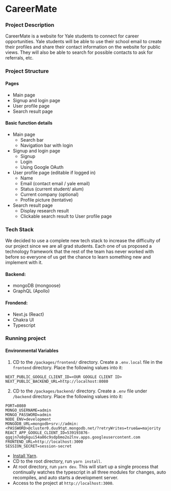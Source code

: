 # CareerMate

### Project Description
CareerMate is a website for Yale students to connect for career opportunities. Yale students will be able to use their school email to create their profiles and share their contact information on the website for public views. They will also be able to search for possible contacts to ask for referrals, etc. 

### Project Structure
#### Pages
- Main page
- Signup and login page
- User profile page
- Search result page

#### Basic function details
- Main page
  - Search bar
  - Navigation bar with login
- Signup and login page
  - Signup 
  - Login 
  - Using Google OAuth
- User profile page (editable if logged in)
  - Name
  - Email (contact email / yale email)
  - Status (current student/ alum)
  - Current company (optional)
  - Profile picture (tentative)
- Search result page
  - Display research result
  - Clickable search result to User profile page

### Tech Stack
We decided to use a complete new tech stack to increase the difficulty of our project since we are all grad students. Each one of us proposed a technology framework that the rest of the team has never worked with before so everyone of us get the chance to learn something new and implement with it. 
#### Backend:
- mongoDB (mongoose)
- GraphQL (Apollo)

#### Frondend:
- Next.js (React)
- Chakra UI
- Typescript

### Running project

#### Environmental Variables
1. CD to the `/packages/frontend/` directory.
Create a `.env.local` file in the `frontend` directory. Place the following values into it:
```
NEXT_PUBLIC_GOOGLE_CLIENT_ID=<OUR GOOGLE CLIENT ID>
NEXT_PUBLIC_BACKEND_URL=http://localhost:8080
```

2. CD to the `/packages/backend/` directory.
Create a `.env` file under `/backend` directory. Place the following values into it:
```
PORT=8080
MONGO_USERNAME=admin
MONGO_PASSWORD=admin
NODE_ENV=development
MONGODB_URL=mongodb+srv://admin:<PASSWORD>@cluster0.duu9tqt.mongodb.net/?retryWrites=true&w=majority
REACT_APP_GOOGLE_CLIENT_ID=539193876-qgqjn7o8gkgui54a86c9sdpbmo2o2lnv.apps.googleusercontent.com
FRONTEND_URL=http://localhost:3000
SESSION_SECRET=session-secret
```

- [Install Yarn](https://classic.yarnpkg.com/lang/en/docs/install).
- CD to the root directory, run `yarn install`. 
- At root directory, run `yarn dev`. This will start up a single process that continually watches the typescript in all three modules for changes, auto recompiles, and auto starts a development server.
- Access to the project at `http://localhost:3000`.
